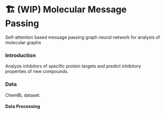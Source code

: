# 🏗️ (WIP) Molecular Message Passing
Self-attention based message passing graph neural network for analysis of molecular graphs


### Introduction
Analyze inhibitors of specific protein targets and predict inhibitory properties of new compounds.


### Data
ChemBL dataset.

#### Data Processing


####
